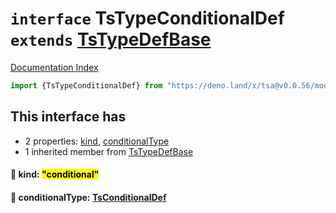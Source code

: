 # `interface` TsTypeConditionalDef `extends` [TsTypeDefBase](../private.interface.TsTypeDefBase/README.md)

[Documentation Index](../README.md)

```ts
import {TsTypeConditionalDef} from "https://deno.land/x/tsa@v0.0.56/mod.ts"
```

## This interface has

- 2 properties:
[kind](#-kind-conditional),
[conditionalType](#-conditionaltype-tsconditionaldef)
- 1 inherited member from [TsTypeDefBase](../private.interface.TsTypeDefBase/README.md)


#### 📄 kind: <mark>"conditional"</mark>



#### 📄 conditionalType: [TsConditionalDef](../interface.TsConditionalDef/README.md)



